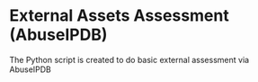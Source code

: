 # External Assets Assessment (AbuseIPDB)
The Python script is created to do basic external assessment via AbuseIPDB